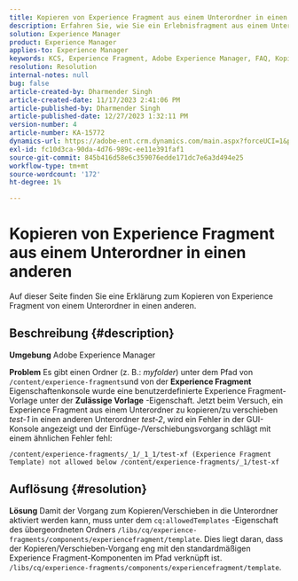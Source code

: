 ```yaml
---
title: Kopieren von Experience Fragment aus einem Unterordner in einen anderen
description: Erfahren Sie, wie Sie ein Erlebnisfragment aus einem Unterordner in einen anderen kopieren/verschieben.
solution: Experience Manager
product: Experience Manager
applies-to: Experience Manager
keywords: KCS, Experience Fragment, Adobe Experience Manager, FAQ, Kopieren, Unterordner
resolution: Resolution
internal-notes: null
bug: false
article-created-by: Dharmender Singh
article-created-date: 11/17/2023 2:41:06 PM
article-published-by: Dharmender Singh
article-published-date: 12/27/2023 1:32:11 PM
version-number: 4
article-number: KA-15772
dynamics-url: https://adobe-ent.crm.dynamics.com/main.aspx?forceUCI=1&pagetype=entityrecord&etn=knowledgearticle&id=a32caf50-5785-ee11-8179-6045bd006239
exl-id: fc10d3ca-90da-4d76-989c-ee11e391faf1
source-git-commit: 845b416d58e6c359076edde171dc7e6a3d494e25
workflow-type: tm+mt
source-wordcount: '172'
ht-degree: 1%

---
```


# Kopieren von Experience Fragment aus einem Unterordner in einen anderen


Auf dieser Seite finden Sie eine Erklärung zum Kopieren von Experience Fragment von einem Unterordner in einen anderen.

## Beschreibung {#description}


<b>Umgebung</b>
Adobe Experience Manager

<b>Problem</b>
Es gibt einen Ordner (z. B.: *myfolder*) unter dem Pfad von `/content/experience-fragments`und von der <b>Experience Fragment</b> Eigenschaftenkonsole wurde eine benutzerdefinierte Experience Fragment-Vorlage unter der <b>Zulässige Vorlage</b> -Eigenschaft.
Jetzt beim Versuch, ein Experience Fragment aus einem Unterordner zu kopieren/zu verschieben *test-1* in einen anderen Unterordner *test-2*, wird ein Fehler in der GUI-Konsole angezeigt und der Einfüge-/Verschiebungsvorgang schlägt mit einem ähnlichen Fehler fehl:


```
/content/experience-fragments/_1/_1_1/test-xf (Experience Fragment Template) not allowed below /content/experience-fragments/_1/test-xf
```



## Auflösung {#resolution}


<b>Lösung</b>
Damit der Vorgang zum Kopieren/Verschieben in die Unterordner aktiviert werden kann, muss unter dem `cq:allowedTemplates` -Eigenschaft des übergeordneten Ordners `/libs/cq/experience-fragments/components/experiencefragment/template`.
Dies liegt daran, dass der Kopieren/Verschieben-Vorgang eng mit den standardmäßigen Experience Fragment-Komponenten im Pfad verknüpft ist. `/libs/cq/experience-fragments/components/experiencefragment/template`.

